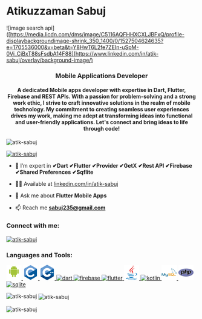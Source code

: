 # Atikuzzaman Sabuj
![image search api]([https://media.licdn.com/dms/image/C5116AQFHHXCXLJBFxQ/profile-displaybackgroundimage-shrink_350_1400/0/1527504624635?e=1705536000&v=beta&t=Y8HwT6L2fe7ZEIn-uSpM-0Vi_CjBxT88sFsdbA14F88](https://www.linkedin.com/in/atik-sabuj/overlay/background-image/)

<h3 align="center">Mobile Applications Developer</h3>

<h4 align="center">A dedicated Mobile apps developer with expertise in Dart, Flutter, Firebase and REST APIs. With a passion for problem-solving and a strong work ethic, I strive to craft innovative solutions in the realm of mobile technology. My commitment to creating seamless user experiences drives my work, making me adept at transforming ideas into functional and user-friendly applications. Let's connect and bring ideas to life through code!</h4>

<p align="left"> <img src="https://komarev.com/ghpvc/?username=atik-sabuj&label=Profile%20views&color=0e75b6&style=flat" alt="atik-sabuj" /> </p>

<p align="left"> <a href="https://github.com/ryo-ma/github-profile-trophy"><img src="https://github-profile-trophy.vercel.app/?username=atik-sabuj" alt="atik-sabuj" /></a> </p>

- 🌱 I’m expert in **✔Dart ✔Flutter ✔Provider ✔GetX  ✔Rest API  ✔Firebase  ✔Shared Preferences  ✔Sqflite**

- 👨‍💻 Available at [linkedin.com/in/atik-sabuj](https://www.linkedin.com/in/atik-sabuj/)

- 💬 Ask me about **Flutter Mobile Apps**

- 📫 Reach me **sabuj235@gmail.com**

<h3 align="left">Connect with me:</h3>
<p align="left">
<a href="https://linkedin.com/in/atik-sabuj" target="blank"><img align="center" src="https://raw.githubusercontent.com/rahuldkjain/github-profile-readme-generator/master/src/images/icons/Social/linked-in-alt.svg" alt="atik-sabuj" height="30" width="40" /></a>
</p>

<h3 align="left">Languages and Tools:</h3>
<p align="left"> <a href="https://developer.android.com" target="_blank" rel="noreferrer"> <img src="https://raw.githubusercontent.com/devicons/devicon/master/icons/android/android-original-wordmark.svg" alt="android" width="40" height="40"/> </a> <a href="https://www.cprogramming.com/" target="_blank" rel="noreferrer"> <img src="https://raw.githubusercontent.com/devicons/devicon/master/icons/c/c-original.svg" alt="c" width="40" height="40"/> </a> <a href="https://www.w3schools.com/cpp/" target="_blank" rel="noreferrer"> <img src="https://raw.githubusercontent.com/devicons/devicon/master/icons/cplusplus/cplusplus-original.svg" alt="cplusplus" width="40" height="40"/> </a> <a href="https://dart.dev" target="_blank" rel="noreferrer"> <img src="https://www.vectorlogo.zone/logos/dartlang/dartlang-icon.svg" alt="dart" width="40" height="40"/> </a> <a href="https://firebase.google.com/" target="_blank" rel="noreferrer"> <img src="https://www.vectorlogo.zone/logos/firebase/firebase-icon.svg" alt="firebase" width="40" height="40"/> </a> <a href="https://flutter.dev" target="_blank" rel="noreferrer"> <img src="https://www.vectorlogo.zone/logos/flutterio/flutterio-icon.svg" alt="flutter" width="40" height="40"/> </a> <a href="https://www.java.com" target="_blank" rel="noreferrer"> <img src="https://raw.githubusercontent.com/devicons/devicon/master/icons/java/java-original.svg" alt="java" width="40" height="40"/> </a> <a href="https://kotlinlang.org" target="_blank" rel="noreferrer"> <img src="https://www.vectorlogo.zone/logos/kotlinlang/kotlinlang-icon.svg" alt="kotlin" width="40" height="40"/> </a> <a href="https://www.mysql.com/" target="_blank" rel="noreferrer"> <img src="https://raw.githubusercontent.com/devicons/devicon/master/icons/mysql/mysql-original-wordmark.svg" alt="mysql" width="40" height="40"/> </a> <a href="https://www.php.net" target="_blank" rel="noreferrer"> <img src="https://raw.githubusercontent.com/devicons/devicon/master/icons/php/php-original.svg" alt="php" width="40" height="40"/> </a> <a href="https://www.sqlite.org/" target="_blank" rel="noreferrer"> <img src="https://www.vectorlogo.zone/logos/sqlite/sqlite-icon.svg" alt="sqlite" width="40" height="40"/> </a> </p>

<p><img align="left" src="https://github-readme-stats.vercel.app/api/top-langs?username=atik-sabuj&show_icons=true&locale=en&layout=compact" alt="atik-sabuj" /></p>

<p>&nbsp;<img align="center" src="https://github-readme-stats.vercel.app/api?username=atik-sabuj&show_icons=true&locale=en" alt="atik-sabuj" /></p>

<p><img align="center" src="https://github-readme-streak-stats.herokuapp.com/?user=atik-sabuj&" alt="atik-sabuj" /></p>




